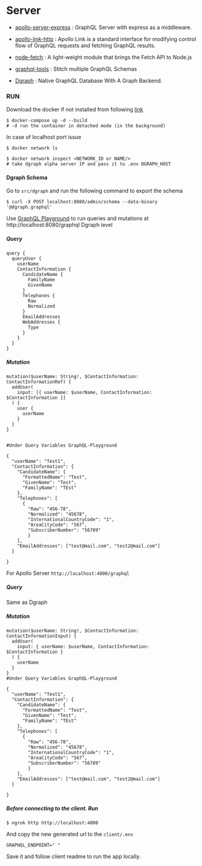 # Server

- [apollo-server-express](https://www.apollographql.com/docs/apollo-server/integrations/middleware/) : GraphQL Server with express as a middleware.

- [apollo-link-http](https://www.apollographql.com/docs/link/#usage) : Apollo Link is a standard interface for modifying control flow of GraphQL requests and fetching GraphQL results.

- [node-fetch](https://github.com/node-fetch/node-fetch) : A light-weight module that brings the Fetch API to Node.js

- [graphql-tools](https://www.graphql-tools.com/docs/introduction) : Stitch multiple GraphQL Schemas

- [Dgraph](https://github.com/dgraph-io/dgraph) : Native GraphQL Database With A Graph Backend.

### RUN

Download the docker if not installed from following [link](https://www.docker.com/products/docker-desktop)

```shell
$ docker-compose up -d --build
# -d run the container in detached mode (in the background)
```

In case of localhost port issue

```shell
$ docker network ls

$ docker network inspect <NETWORK_ID or NAME/>
# take dgraph alpha server IP and pass it to .env DGRAPH_HOST
```

#### Dgraph Schema

Go to `src/dgraph` and run the following command to export the schema

```shell
$ curl -X POST localhost:8080/admin/schema --data-binary '@dgraph.graphql'
```

Use [GraphQL Playground](https://github.com/graphql/graphql-playground) to run queries and mutations at http://localhost:8080/graphql Dgraph level

##### Query

```
query {
  queryUser {
    userName
    ContactInformation {
      CandidateName {
        FamilyName
        GivenName
      }
      Telephones {
        Raw
        Normalized
      }
      EmailAddresses
      WebAddresses {
        Type
      }
    }
  }
}
```

##### Mutation

```shell
mutation($userName: String!, $ContactInformation: ContactInformationRef) {
  addUser(
    input: [{ userName: $userName, ContactInformation: $ContactInformation }]
  ) {
    user {
      userName
    }
  }
}


#Under Query Variables GraphQL-Playground

{
  "userName": "Test1",
  "ContactInformation": {
    "CandidateName": {
      "FormattedName": "Test",
      "GivenName": "Test",
      "FamilyName": "TEst"
    },
    "Telephones": [
      {
        "Raw": "456-78",
        "Normalized": "45678",
        "InternationalCountryCode": "1",
        "AreaCityCode": "567",
        "SubscriberNumber": "56789"
        }
    ],
    "EmailAddresses": ["test@mail.com", "test2@mail.com"]
  }

}
```

For Apollo Server `http://localhost:4000/graphql`

##### Query

Same as Dgraph

##### Mutation

```shell
mutation($userName: String!, $ContactInformation: ContactInformationInput) {
  addUser(
    input: { userName: $userName, ContactInformation: $ContactInformation }
  ) {
    userName
  }
}
#Under Query Variables GraphQL-Playground

{
  "userName": "Test1",
  "ContactInformation": {
    "CandidateName": {
      "FormattedName": "Test",
      "GivenName": "Test",
      "FamilyName": "TEst"
    },
    "Telephones": [
      {
        "Raw": "456-78",
        "Normalized": "45678",
        "InternationalCountryCode": "1",
        "AreaCityCode": "567",
        "SubscriberNumber": "56789"
        }
    ],
    "EmailAddresses": ["test@mail.com", "test2@mail.com"]
  }

}
```

##### Before connecting to the client. Run

```shell
$ ngrok http http://localhost:4000
```

And copy the new generated url to the `client/.env`

```
GRAPHQL_ENDPOINT=" "
```

Save it and follow client readme to run the app locally.
